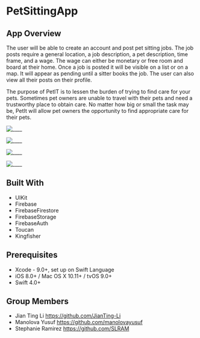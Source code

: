 # PetSittingApp

## App Overview
The user will be able to create an account and post pet sitting jobs. The job posts require a general location, a job description, a pet description, time frame, and a wage. The wage can either be monetary or free room and board at their home. Once a job is posted it will be visible on a list or on a map. It will appear as pending until a sitter books the job. The user can also view all their posts on their profile.

The purpose of PetIT is to lessen the burden of trying to find care for your pets. Sometimes pet owners are unable to travel with their pets and need a trustworthy place to obtain care. No matter how big or small the task may be, PetIt will allow pet owners the opportunity to find appropriate care for their pets.


![____](____.gif)

![____](_____.gif)

![____](____.gif)

![____](____.gif)

## Built With
* UIKit
* Firebase
* FirebaseFirestore
* FirebaseStorage
* FirebaseAuth
* Toucan
* Kingfisher 

## Prerequisites
* Xcode - 9.0+, set up on Swift Language
* iOS 8.0+ / Mac OS X 10.11+ / tvOS 9.0+
* Swift 4.0+

## Group Members
* Jian Ting Li https://github.com/JianTing-Li
* Manolova Yusuf https://github.com/manolovayusuf
* Stephanie Ramirez https://github.com/SLRAM
